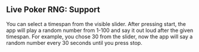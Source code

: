 ## Live Poker RNG: Support  

You can select a timespan from the visible slider. After pressing start, the app will play a random number from 1-100 and say it out loud after the given timespan.
For example, you chose 30 from the slider, now the app will say a random number every 30 seconds until you press stop.

